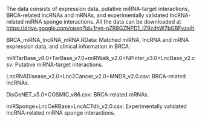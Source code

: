 The data consists of expression data, putative miRNA-target interactions, BRCA-related lncRNAs and mRNAs, and experimentally validated lncRNA-related miRNA sponge interactions. All the data can be downloaded at https://drive.google.com/open?id=1ryn-nZR8GZNPD1_IZ9zdhW7bGBFvzxih.

BRCA_miRNA_lncRNA_mRNA.RData: Matched miRNA, lncRNA and mRNA expression data, and clinical information in BRCA.

miRTarBase_v8.0+TarBase_v7.0+miRWalk_v2.0+NPInter_v3.0+LncBase_v2.csv: Putative miRNA-target interactions.

LncRNADisease_v2.0+Lnc2Cancer_v2.0+MNDR_v2.0.csv: BRCA-related lncRNAs.

DisGeNET_v5.0+COSMIC_v86.csv: BRCA-related mRNAs.

miRSponge+LncCeRBase+LncACTdb_v2.0.csv: Experimentally validated lncRNA-related miRNA sponge interactions.
